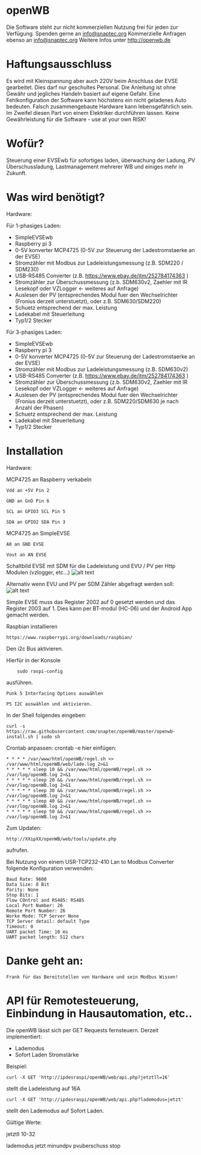 # openWB




Die Software steht zur nicht kommerziellen Nutzung frei für jeden zur Verfügung.
Spenden gerne an info@snaptec.org
Kommerzielle Anfragen ebenso an info@snaptec.org
Weitere Infos unter http://openwb.de

# Haftungsausschluss
Es wird mit Kleinspannung aber auch 220V beim Anschluss der EVSE gearbeitet. 
Dies darf nur geschultes Personal. Die Anleitung ist ohne Gewähr und jegliches Handeln basiert auf eigene Gefahr.
Eine Fehlkonfiguration der Software kann höchstens ein nicht geladenes Auto bedeuten.
Falsch zusammengebaute Hardware kann lebensgefährlich sein. Im Zweifel diesen Part von einem Elektriker durchführen lassen.
Keine Gewährleistung für die Software - use at your own RISK!

# Wofür?
Steuerung einer EVSEwb für sofortiges laden, überwachung der Ladung, PV Überschussladung, Lastmanagement mehrerer WB und einiges mehr in Zukunft.


# Was wird benötigt?

Hardware:

Für 1-phasiges Laden:
- SimpleEVSEwb
- Raspberry pi 3
- 0-5V konverter MCP4725 (0-5V zur Steuerung der Ladestromstaerke an der EVSE)
- Stromzähler mit Modbus zur Ladeleistungsmessung (z.B. SDM220 / SDM230)
- USB-RS485 Converter (z.B. https://www.ebay.de/itm/252784174363 )
- Stromzähler zur Überschussmessung (z.b. SDM630v2, Zaehler mit IR Lesekopf oder VZLogger <- weiteres auf Anfrage)
- Auslesen der PV (entsprechendes Modul fuer den Wechselrichter (Fronius derzeit unterstuetzt), oder z.B. SDM630/SDM220)
- Schuetz entsprechend der max. Leistung
- Ladekabel mit Steuerleitung
- Typ1/2 Stecker

Für 3-phasiges Laden:
- SimpleEVSEwb
- Raspberry pi 3
- 0-5V konverter MCP4725 (0-5V zur Steuerung der Ladestromstaerke an der EVSE)
- Stromzähler mit Modbus zur Ladeleistungsmessung (z.B. SDM630v2)
- USB-RS485 Converter (z.B. https://www.ebay.de/itm/252784174363 )
- Stromzähler zur Überschussmessung (z.b. SDM630v2, Zaehler mit IR Lesekopf oder VZLogger <- weiteres auf Anfrage)
- Auslesen der PV (entsprechendes Modul fuer den Wechselrichter (Fronius derzeit unterstuetzt), oder z.B. SDM220/SDM630 je nach Anzahl der Phasen)
- Schuetz entsprechend der max. Leistung
- Ladekabel mit Steuerleitung
- Typ1/2 Stecker

# Installation

Hardware:

MCP4725 an Raspberry verkabeln

	Vdd an +5V Pin 2

	GND an GnD Pin 6

	SCL an GPIO3 SCL Pin 5

	SDA an GPIO2 SDA Pin 3



MCP4725 an SimpleEVSE

	A0 an GND EVSE

	Vout an AN EVSE
Schaltbild EVSE mit SDM für die Ladeleistung und EVU / PV per Http Modulen (vzlogger, etc...)
![alt text](http://openwb.de/img/single_openWB_dac.jpg)

Alternativ wenn EVU und PV per SDM Zähler abgefragt werden soll:
![alt text](http://openwb.de/img/single_openWB_lanmb.jpg)


Simple EVSE muss das Register 2002 auf 0 gesetzt werden und das Register 2003 auf 1. Dies kann per BT-modul (HC-06) und der Android App gemacht werden.


Raspbian installieren

	https://www.raspberrypi.org/downloads/raspbian/



Den i2c Bus aktivieren.

Hierfür in der Konsole

        sudo raspi-config

ausführen.

	Punk 5 Interfacing Options auswählen

	P5 I2C auswählen und aktivieren.




In der Shell folgendes eingeben:

	curl -s https://raw.githubusercontent.com/snaptec/openWB/master/openwb-install.sh | sudo sh



Crontab anpassen:
	crontab -e
hier einfügen:

	* * * * /var/www/html/openWB/regel.sh >> /var/www/html/openWB/web/lade.log 2>&1 
	* * * * * sleep 10 && /var/www/html/openWB/regel.sh >> /var/log/openWB.log 2>&1 
	* * * * * sleep 20 && /var/www/html/openWB/regel.sh >> /var/log/openWB.log 2>&1 
	* * * * * sleep 30 && /var/www/html/openWB/regel.sh >> /var/log/openWB.log 2>&1 
	* * * * * sleep 40 && /var/www/html/openWB/regel.sh >> /var/log/openWB.log 2>&1 
	* * * * * sleep 50 && /var/www/html/openWB/regel.sh >> /var/log/openWB.log 2>&1 


Zum Updaten:

	http://XXipXX/openWB/web/tools/update.php

aufrufen.



 Bei Nutzung von einem USR-TCP232-410 Lan to Modbus Converter folgende Konfiguration verwenden:

	Baud Rate: 9600
	Data Size: 8 Bit
	Parity: None
	Stop Bits: 1
	Flow COntrol and RS485: RS485
	Local Port Number: 26
	Remote Port Number: 26
	Worke Mode: TCP Server None
	TCP Server detail: default Type
	Timeout: 0
	UART packet Time: 10 ms
	UART packet length: 512 chars


# Danke geht an:

	Frank für das Bereitstellen von Hardware und sein Modbus Wissen!

# API für Remotesteuerung, Einbindung in Hausautomation,  etc..

Die openWB lässt sich per GET Requests fernsteuern. Derzeit implementiert:
- Lademodus
- Sofort Laden Stromstärke

Beispiel:

	curl -X GET 'http://ipdesraspi/openWB/web/api.php?jetztll=16'
stellt die Ladeleistung auf 16A

	curl -X GET 'http://ipdesraspi/openWB/web/api.php?lademodus=jetzt'
stellt den Lademodus auf Sofort Laden.

Gültige Werte:

jetztll
	10-32

lademodus
	jetzt
	minundpv
	pvuberschuss
	stop


